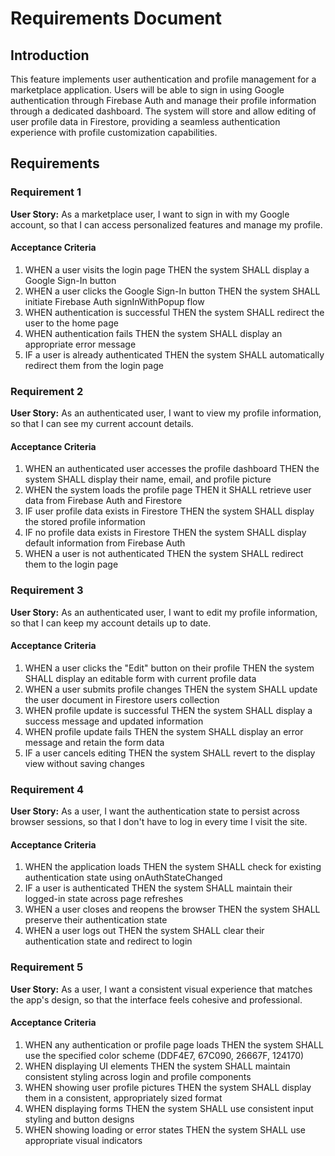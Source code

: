 # Requirements Document

## Introduction

This feature implements user authentication and profile management for a marketplace application. Users will be able to sign in using Google authentication through Firebase Auth and manage their profile information through a dedicated dashboard. The system will store and allow editing of user profile data in Firestore, providing a seamless authentication experience with profile customization capabilities.

## Requirements

### Requirement 1

**User Story:** As a marketplace user, I want to sign in with my Google account, so that I can access personalized features and manage my profile.

#### Acceptance Criteria

1. WHEN a user visits the login page THEN the system SHALL display a Google Sign-In button
2. WHEN a user clicks the Google Sign-In button THEN the system SHALL initiate Firebase Auth signInWithPopup flow
3. WHEN authentication is successful THEN the system SHALL redirect the user to the home page
4. WHEN authentication fails THEN the system SHALL display an appropriate error message
5. IF a user is already authenticated THEN the system SHALL automatically redirect them from the login page

### Requirement 2

**User Story:** As an authenticated user, I want to view my profile information, so that I can see my current account details.

#### Acceptance Criteria

1. WHEN an authenticated user accesses the profile dashboard THEN the system SHALL display their name, email, and profile picture
2. WHEN the system loads the profile page THEN it SHALL retrieve user data from Firebase Auth and Firestore
3. IF user profile data exists in Firestore THEN the system SHALL display the stored profile information
4. IF no profile data exists in Firestore THEN the system SHALL display default information from Firebase Auth
5. WHEN a user is not authenticated THEN the system SHALL redirect them to the login page

### Requirement 3

**User Story:** As an authenticated user, I want to edit my profile information, so that I can keep my account details up to date.

#### Acceptance Criteria

1. WHEN a user clicks the "Edit" button on their profile THEN the system SHALL display an editable form with current profile data
2. WHEN a user submits profile changes THEN the system SHALL update the user document in Firestore users collection
3. WHEN profile update is successful THEN the system SHALL display a success message and updated information
4. WHEN profile update fails THEN the system SHALL display an error message and retain the form data
5. IF a user cancels editing THEN the system SHALL revert to the display view without saving changes

### Requirement 4

**User Story:** As a user, I want the authentication state to persist across browser sessions, so that I don't have to log in every time I visit the site.

#### Acceptance Criteria

1. WHEN the application loads THEN the system SHALL check for existing authentication state using onAuthStateChanged
2. IF a user is authenticated THEN the system SHALL maintain their logged-in state across page refreshes
3. WHEN a user closes and reopens the browser THEN the system SHALL preserve their authentication state
4. WHEN a user logs out THEN the system SHALL clear their authentication state and redirect to login

### Requirement 5

**User Story:** As a user, I want a consistent visual experience that matches the app's design, so that the interface feels cohesive and professional.

#### Acceptance Criteria

1. WHEN any authentication or profile page loads THEN the system SHALL use the specified color scheme (DDF4E7, 67C090, 26667F, 124170)
2. WHEN displaying UI elements THEN the system SHALL maintain consistent styling across login and profile components
3. WHEN showing user profile pictures THEN the system SHALL display them in a consistent, appropriately sized format
4. WHEN displaying forms THEN the system SHALL use consistent input styling and button designs
5. WHEN showing loading or error states THEN the system SHALL use appropriate visual indicators